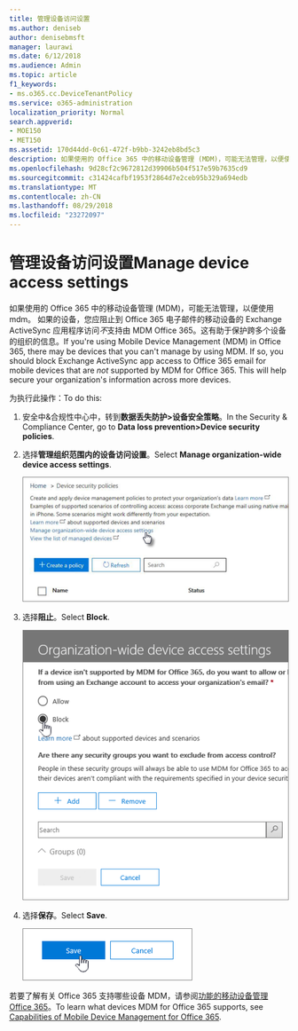 ```yaml
---
title: 管理设备访问设置
ms.author: deniseb
author: denisebmsft
manager: laurawi
ms.date: 6/12/2018
ms.audience: Admin
ms.topic: article
f1_keywords:
- ms.o365.cc.DeviceTenantPolicy
ms.service: o365-administration
localization_priority: Normal
search.appverid:
- MOE150
- MET150
ms.assetid: 170d44dd-0c61-472f-b9bb-3242eb8bd5c3
description: 如果使用的 Office 365 中的移动设备管理 (MDM)，可能无法管理，以便使用 mdm。 如果的设备，您应阻止到 Office 365 电子邮件的 Office 365 MDM 不支持的移动设备的 Exchange ActiveSync 应用程序访问。这有助于保护跨多个设备的组织的信息。
ms.openlocfilehash: 9d28cf2c9672812d39906b504f517e59b7635cd9
ms.sourcegitcommit: c31424cafbf1953f2864d7e2ceb95b329a694edb
ms.translationtype: MT
ms.contentlocale: zh-CN
ms.lasthandoff: 08/29/2018
ms.locfileid: "23272097"
---
```

# <a name="manage-device-access-settings"></a><span data-ttu-id="fa929-105">管理设备访问设置</span><span class="sxs-lookup"><span data-stu-id="fa929-105">Manage device access settings</span></span>

<span data-ttu-id="fa929-p102">如果使用的 Office 365 中的移动设备管理 (MDM)，可能无法管理，以便使用 mdm。 如果的设备，您应阻止到 Office 365 电子邮件的移动设备的 Exchange ActiveSync 应用程序访问*不*支持由 MDM Office 365。这有助于保护跨多个设备的组织的信息。</span><span class="sxs-lookup"><span data-stu-id="fa929-p102">If you're using Mobile Device Management (MDM) in Office 365, there may be devices that you can't manage by using MDM. If so, you should block Exchange ActiveSync app access to Office 365 email for mobile devices that are  *not*  supported by MDM for Office 365. This will help secure your organization's information across more devices.</span></span> 
  
<span data-ttu-id="fa929-109">为执行此操作：</span><span class="sxs-lookup"><span data-stu-id="fa929-109">To do this:</span></span>
  
1. <span data-ttu-id="fa929-110">安全中&amp;合规性中心中，转到**数据丢失防护\>设备安全策略**。</span><span class="sxs-lookup"><span data-stu-id="fa929-110">In the Security &amp; Compliance Center, go to **Data loss prevention\>Device security policies**.</span></span>
    
2. <span data-ttu-id="fa929-111">选择**管理组织范围内的设备访问设置**。</span><span class="sxs-lookup"><span data-stu-id="fa929-111">Select **Manage organization-wide device access settings**.</span></span>
    
    ![转到合规性中心\>设备和单击链接的管理设备访问设置。](media/b9f4da3c-dfa5-4913-8482-42a077cb4f56.png)
  
3. <span data-ttu-id="fa929-113">选择**阻止**。</span><span class="sxs-lookup"><span data-stu-id="fa929-113">Select **Block**.</span></span>
    
    ![管理设备访问-选择块](media/02a3dc32-2b4f-4bde-9f79-45dcb0694141.png)
  
4. <span data-ttu-id="fa929-115">选择**保存**。</span><span class="sxs-lookup"><span data-stu-id="fa929-115">Select **Save**.</span></span>
    
    ![在管理设备访问面板上保存按钮](media/ed398c5d-3845-4c64-a9e5-a3f4577f9857.png)
  
<span data-ttu-id="fa929-117">若要了解有关 Office 365 支持哪些设备 MDM，请参阅[功能的移动设备管理 Office 365](capabilities-of-mobile-device-management.md)。</span><span class="sxs-lookup"><span data-stu-id="fa929-117">To learn what devices MDM for Office 365 supports, see [Capabilities of Mobile Device Management for Office 365](capabilities-of-mobile-device-management.md).</span></span>
  

